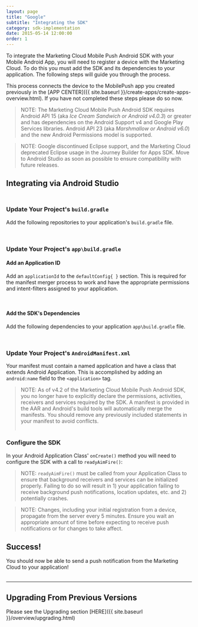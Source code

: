 ```yaml
---
layout: page
title: "Google"
subtitle: "Integrating the SDK"
category: sdk-implementation
date: 2015-05-14 12:00:00
order: 1
---
```


To integrate the Marketing Cloud Mobile Push Android SDK with your Mobile Android App, you will need to register a device with the Marketing Cloud. To do this you must add the SDK and its dependencies to your application.  The following steps will guide you through the process.

This process connects the device to the MobilePush app you created previously in the [APP CENTER]({{ site.baseurl }}/create-apps/create-apps-overview.html). If you have not completed these steps please do so now.<br/>

> NOTE: The Marketing Cloud Mobile Push Android SDK requires Android API 15 (aka _Ice Cream Sandwich or Android v4.0.3_) or greater and has dependencies on the Android Support v4 and Google Play Services libraries.  Android API 23 (aka _Marshmallow or Android v6.0_) and the new Android Permissions model is supported.<br/>

> NOTE: Google discontinued Eclipse support, and the Marketing Cloud deprecated Eclipse usage in the Journey Builder for Apps SDK. Move to Android Studio as soon as possible to ensure compatibility with future releases.<br/>

## Integrating via Android Studio<br/><br/>

### <a name="updategradle"></a>Update Your Project's `build.gradle`
Add the following repositories to your application's `build.gradle` file.
<script src="https://gist.github.com/sfmc-mobilepushsdk/83bd7b645aeaf4c586cd.js"></script><br/>

### Update Your Project's `app\build.gradle`

#### Add an Application ID
Add an `applicationId` to the `defaultConfig{ }` section.  This is required for the manifest merger process to work and have the appropriate permissions and intent-filters assigned to your application.
<script src="https://gist.github.com/sfmc-mobilepushsdk/f67cb31c44328870f6e1.js"></script><br/>

#### Add the SDK's Dependencies
Add the following dependencies to your application `app\build.gradle` file.
<script src="https://gist.github.com/sfmc-mobilepushsdk/086bd8b65afc8d99c222.js"></script><br/>

### Update Your Project's `AndroidManifest.xml`
Your manifest must contain a named application and have a class that extends Android Application.  This is accomplished by adding an `android:name` field to the `<application>` tag.
<script src="https://gist.github.com/sfmc-mobilepushsdk/8b3d059b5382f40c92a8.js"></script>

> NOTE: As of v4.2 of the Marketing Cloud Mobile Push Android SDK, you no longer have to explicitly declare the permissions, activities, receivers and services required by the SDK.  A manifest is provided in the AAR and Android's build tools will automatically merge the manifests. You should remove any previously included statements in your manifest to avoid conflicts.<br/><br/>

### <a name="configure"></a>Configure the SDK
In your Android Application Class' `onCreate()` method you will need to configure the SDK with a call to `readyAimFire()`:
<script src="https://gist.github.com/sfmc-mobilepushsdk/a1f32591efa5fcfb6943.js"></script>

> NOTE: `readyAimFire()` must be called from your Application Class to ensure that background receivers and services can be initialized properly.  Failing to do so will result in 1) your application failing to receive background push notifications, location updates, etc. and 2) potentially crashes.<br/>

> NOTE: Changes, including your initial registration from a device, propagate from the server every 5 minutes.  Ensure you wait an appropriate amount of time before expecting to receive push notifications or for changes to take affect.<br/>

## Success!
You should now be able to send a push notification from the Marketing Cloud to your application!<br/><br/>

---

## Upgrading From Previous Versions

Please see the Upgrading section [HERE]({{ site.baseurl }}/overview/upgrading.html)
